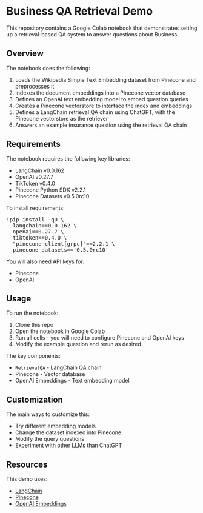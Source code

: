 <!DOCTYPE html>
<html>
<body>

<h1>Business QA Retrieval Demo</h1>

<p>This repository contains a Google Colab notebook that demonstrates setting up a retrieval-based QA system to answer questions about Business</p>

<h2>Overview</h2>

<p>The notebook does the following:</p>

<ol>
  <li>Loads the Wikipedia Simple Text Embedding dataset from Pinecone and preprocesses it</li>
  <li>Indexes the document embeddings into a Pinecone vector database</li> 
  <li>Defines an OpenAI text embedding model to embed question queries</li>
  <li>Creates a Pinecone vectorstore to interface the index and embeddings</li>
  <li>Defines a LangChain retrieval QA chain using ChatGPT, with the Pinecone vectorstore as the retriever</li>
  <li>Answers an example insurance question using the retrieval QA chain</li>  
</ol>

<h2>Requirements</h2>

<p>The notebook requires the following key libraries:</p>  

<ul>
  <li>LangChain v0.0.162</li>
  <li>OpenAI v0.27.7</li>
  <li>TikToken v0.4.0</li>
  <li>Pinecone Python SDK v2.2.1</li>
  <li>Pinecone Datasets v0.5.0rc10</li>  
</ul>

<p>To install requirements:</p>

<pre>
!pip install -qU \
  langchain==0.0.162 \
  openai==0.27.7 \
  tiktoken==0.4.0 \
  "pinecone-client[grpc]"==2.2.1 \
  pinecone_datasets=='0.5.0rc10' 
</pre>

<p>You will also need API keys for:</p>

<ul>
  <li>Pinecone</li>
  <li>OpenAI</li> 
</ul>

<h2>Usage</h2>

<p>To run the notebook:</p>

<ol>
  <li>Clone this repo</li>  
  <li>Open the notebook in Google Colab</li>
  <li>Run all cells - you will need to configure Pinecone and OpenAI keys</li>
  <li>Modify the example question and rerun as desired</li>  
</ol>

<p>The key components:</p>

<ul>
  <li><code>RetrievalQA</code> - LangChain QA chain</li>
  <li>Pinecone - Vector database</li>
  <li>OpenAI Embeddings - Text embedding model</li>  
</ul>

<h2>Customization</h2>

<p>The main ways to customize this:</p>

<ul>
  <li>Try different embedding models</li>
  <li>Change the dataset indexed into Pinecone</li> 
  <li>Modify the query questions</li>
  <li>Experiment with other LLMs than ChatGPT</li>
</ul>

<h2>Resources</h2>

<p>This demo uses:</p>

<ul>
  <li><a href="https://github.com/langchain-ai/langchain">LangChain</a></li>
  <li><a href="https://www.pinecone.io/">Pinecone</a></li>
  <li><a href="https://platform.openai.com/docs/overview">OpenAI Embeddings</a></li>  
</ul>

</body>
</html>
